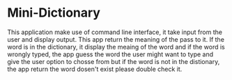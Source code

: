 # Mini-Dictionary
This application make use of command line interface, it take input from the user and display output.
This app return the meaning of the pass to it.
If the word is in the dictionary, it display the meaing of the word and if the word is wrongly typed,
the app guess the word the user might want to type and give the user option to chosse from but if the word is not in the distionary,
the app return the word dosen't exist please double check it.
